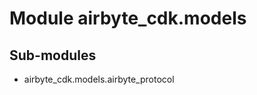 Module airbyte_cdk.models
=========================

Sub-modules
-----------
* airbyte_cdk.models.airbyte_protocol